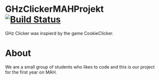 GHzClickerMAHProjekt [![Build Status](https://travis-ci.org/thesymbol/GHzClickerMAHProjekt.svg?branch=master)](https://travis-ci.org/thesymbol/GHzClickerMAHProjekt)
====================
GHz Clicker was inspierd by the game CookieClicker.

About
====================
We are a small group of students who likes to code and this is our project for the first year on MAH.
